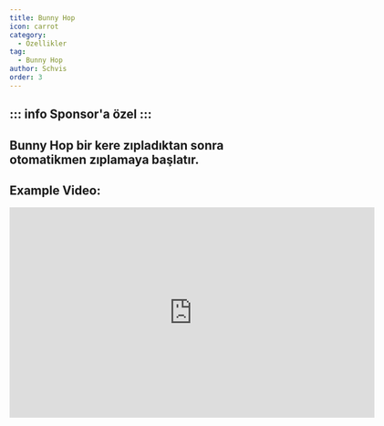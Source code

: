 ```yaml
---
title: Bunny Hop
icon: carrot
category:
  - Özellikler
tag:
  - Bunny Hop
author: Schvis
order: 3
---
```


::: info Sponsor'a özel
:::
---
## Bunny Hop bir kere zıpladıktan sonra otomatikmen zıplamaya başlatır.

## Example Video:

<div class="iframe-container"><iframe width="640" height="369" src="https://www.youtube.com/embed/Gh2GX23E6dw?list=PL5eI1Tb64p56g27qfYk7VuFTz4FK6YrKa" title="Korepi - Bunnyhop (Sponsor)" frameborder="0" allow="accelerometer; autoplay; clipboard-write; encrypted-media; gyroscope; picture-in-picture; web-share" allowfullscreen></iframe></div>
